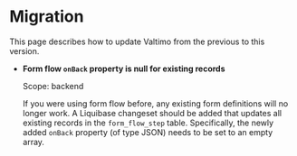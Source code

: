 # Migration

This page describes how to update Valtimo from the previous to this version.

*   **Form flow `onBack` property is null for existing records**

    Scope: backend

    If you were using form flow before, any existing form definitions will no longer work. A Liquibase changeset should be added that updates all existing records in the `form_flow_step` table. Specifically, the newly added `onBack` property (of type JSON) needs to be set to an empty array.
